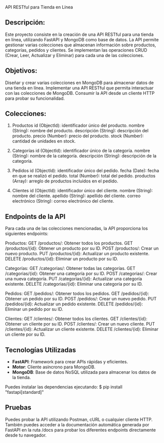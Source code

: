 API RESTful para Tienda en Línea
## Descripción:
Este proyecto consiste en la creación de una API RESTful para una tienda en línea, utilizando FastAPI y MongoDB como base de datos. La API permite gestionar varias colecciones que almacenan información sobre productos, categorías, pedidos y clientes. Se implementan las operaciones CRUD (Crear, Leer, Actualizar y Eliminar) para cada una de las colecciones.

## Objetivos:
Diseñar y crear varias colecciones en MongoDB para almacenar datos de una tienda en línea.
Implementar una API RESTful que permita interactuar con las colecciones de MongoDB.
Consumir la API desde un cliente HTTP para probar su funcionalidad.

## Colecciones:
1. Productos
id (ObjectId): identificador único del producto.
nombre (String): nombre del producto.
descripción (String): descripción del producto.
precio (Number): precio del producto.
stock (Number): cantidad de unidades en stock.


2. Categorías
id (ObjectId): identificador único de la categoría.
nombre (String): nombre de la categoría.
descripción (String): descripción de la categoría.


3. Pedidos
id (ObjectId): identificador único del pedido.
fecha (Date): fecha en que se realizó el pedido.
total (Number): total del pedido.
productos (Array): arreglo de productos incluidos en el pedido.


4. Clientes
id (ObjectId): identificador único del cliente.
nombre (String): nombre del cliente.
apellido (String): apellido del cliente.
correo electrónico (String): correo electrónico del cliente.

## Endpoints de la API
Para cada una de las colecciones mencionadas, la API proporciona los siguientes endpoints:

Productos:
GET /productos/: Obtener todos los productos.
GET /productos/{id}: Obtener un producto por su ID.
POST /productos/: Crear un nuevo producto.
PUT /productos/{id}: Actualizar un producto existente.
DELETE /productos/{id}: Eliminar un producto por su ID.

Categorías:
GET /categorias/: Obtener todas las categorías.
GET /categorias/{id}: Obtener una categoría por su ID.
POST /categorias/: Crear una nueva categoría.
PUT /categorias/{id}: Actualizar una categoría existente.
DELETE /categorias/{id}: Eliminar una categoría por su ID.

Pedidos:
GET /pedidos/: Obtener todos los pedidos.
GET /pedidos/{id}: Obtener un pedido por su ID.
POST /pedidos/: Crear un nuevo pedido.
PUT /pedidos/{id}: Actualizar un pedido existente.
DELETE /pedidos/{id}: Eliminar un pedido por su ID.

Clientes:
GET /clientes/: Obtener todos los clientes.
GET /clientes/{id}: Obtener un cliente por su ID.
POST /clientes/: Crear un nuevo cliente.
PUT /clientes/{id}: Actualizar un cliente existente.
DELETE /clientes/{id}: Eliminar un cliente por su ID.


## Tecnologías Utilizadas
- **FastAPI**: Framework para crear APIs rápidas y eficientes.
- **Motor**: Cliente asíncrono para MongoDB.
- **MongoDB**: Base de datos NoSQL utilizada para almacenar los datos de la tienda.


Puedes instalar las dependencias ejecutando:
$ pip install "fastapi[standard]"


## Pruebas
Puedes probar la API utilizando Postman, cURL o cualquier cliente HTTP. También puedes acceder a la documentación automática generada por FastAPI en la ruta /docs para probar los diferentes endpoints directamente desde tu navegador.

